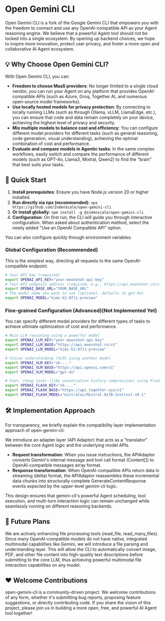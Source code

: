 # Open Gemini CLI

Open Gemini CLI is a fork of the Google Gemini CLI that empowers you with the freedom to connect and use any OpenAI-compatible API as your Agent reasoning engine.
We believe that a powerful Agent tool should not be locked into a single ecosystem. By opening up backend choices, we hope to inspire more innovation, protect user privacy, and foster a more open and collaborative AI Agent ecosystem.

## 💡 Why Choose Open Gemini CLI?

With Open Gemini CLI, you can:

- **Freedom to choose MaaS providers**: No longer limited to a single cloud vendor, you can run your Agent on any platform that provides OpenAI-compatible APIs (such as Azure, Groq, Together AI, and numerous open-source model frameworks).
- **Use locally hosted models for privacy protection**: By connecting to locally running LLMs (such as through Ollama, vLLM, LlamaEdge, etc.), you can ensure that code and data remain completely on your device, achieving the highest level of privacy and security.
- **Mix multiple models to balance cost and efficiency**: You can configure different model providers for different tasks (such as general reasoning, code generation, visual understanding), achieving the optimal combination of cost and performance.
- **Evaluate and compare models in Agentic tasks**: In the same complex workflows, easily switch and compare the performance of different models (such as GPT-4o, Llama3, Mixtral, Qwen2) to find the "brain" that best suits your tasks.

## 🚀 Quick Start

1. **Install prerequisites**: Ensure you have Node.js version 20 or higher installed.
2. **Run directly via npx (recommended)**: `npx https://github.com/IndenScale/open-gemini-cli`
3. **Or install globally**: `npm install -g @indenscale/open-gemini-cli`
4. **Configuration**: On first run, the CLI will guide you through interactive configuration. When asked about authentication method, select the newly added "Use an OpenAI Compatible API" option.

You can also configure quickly through environment variables:

### Global Configuration (Recommended)

This is the simplest way, directing all requests to the same OpenAI-compatible endpoint.

```bash
# Your API key (required)
export OPENAI_API_KEY="your-moonshot-api-key"
# Your API endpoint address (required, e.g., https://api.moonshot.cn/v1)
export OPENAI_BASE_URL="YOUR_BASE_URL"
# The model name you want to use (optional, defaults to gpt-4o)
export OPENAI_MODEL="kimi-k2-0711-preview"
```

### Fine-grained Configuration (Advanced)(Not Implemented Yet)

You can specify different model providers for different types of tasks to achieve ultimate optimization of cost and performance.

```bash
# Main LLM reasoning using a powerful model
export OPENAI_LLM_KEY="your-moonshot-api-key"
export OPENAI_LLM_BASE="https://api.moonshot.cn/v1"
export OPENAI_LLM_MODEL="kimi-k2-0711-preview"

# Vision understanding (VLM) using another model
export OPENAI_VLM_KEY="sk-..."
export OPENAI_VLM_BASE="https://api.openai.com/v1"
export OPENAI_VLM_MODEL="gpt-4o"

# Fast, cheap tasks (like conversation history compression) using Flash models
export OPENAI_FLASH_KEY="sk-..."
export OPENAI_FLASH_BASE="https://api.together.xyz/v1"
export OPENAI_FLASH_MODEL="mistralai/Mixtral-8x7B-Instruct-v0.1"
```

## 🛠️ Implementation Approach

For transparency, we briefly explain the compatibility layer implementation approach of open-gemini-cli:

We introduce an adapter layer (API Adaptor) that acts as a "translator" between the core Agent logic and the underlying model APIs.

- **Request transformation**: When you issue instructions, the APIAdaptor converts Gemini's internal message and tool call format (Content[]) to OpenAI-compatible messages array format.
- **Response transformation**: When OpenAI-compatible APIs return data in streaming (delta) format, the APIAdaptor reassembles these incremental data chunks into structurally complete GenerateContentResponse events expected by the upper-level gemini-cli logic.

This design ensures that gemini-cli's powerful Agent scheduling, tool execution, and multi-turn interaction logic can remain unchanged while seamlessly running on different reasoning backends.

## 🔮 Future Plans

We are actively enhancing file processing tools (read_file, read_many_files). Since many OpenAI-compatible models do not have native, integrated multimodal capabilities like Gemini, we will introduce a file parsing and understanding layer. This will allow the CLI to automatically convert image, PDF, and other file content into high-quality text descriptions before submitting to the core LLM, thus achieving powerful multimodal file interaction capabilities on any model.

## ❤️ Welcome Contributions

open-gemini-cli is a community-driven project. We welcome contributions of any form, whether it's submitting bug reports, proposing feature suggestions, or directly contributing code. If you share the vision of this project, please join us in building a more open, free, and powerful AI Agent tool together!
